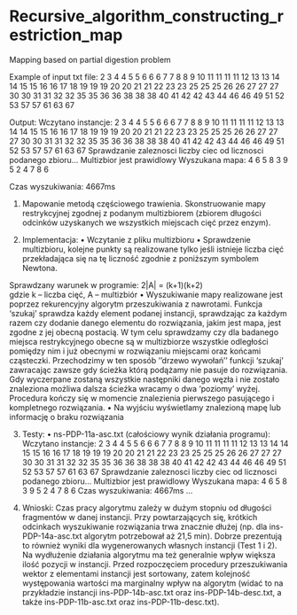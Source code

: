 # Recursive_algorithm_constructing_restriction_map
 Mapping based on partial digestion problem

Example of input txt file:
2 3 4 4 5 5 6 6 6 7 7 8 8 9 10 11 11 11 11 12 13 13 14 14 15 15 16 16 17 18 19 19 19 20 20 21 21 22 23 23 25 25 25 26 26 27 27 27 30 30 31 31 32 32 35 35 36 36 38 38 38 40 41 42 42 43 44 46 46 49 51 52 53 57 57 61 63 67

Output:
Wczytano instancje: 
2 3 4 4 5 5 6 6 6 7 7 8 8 9 10 11 11 11 11 12 13 13 14 14 15 15 16 16 17 18 19 19 19 20 20 21 21 22 23 23 25 25 25 26 26 27 27 27 30 30 31 31 32 32 35 35 36 36 38 38 38 40 41 42 42 43 44 46 46 49 51 52 53 57 57 61 63 67
Sprawdzanie zaleznosci liczby ciec od licznosci podanego zbioru...
Multizbior jest prawidlowy
Wyszukana mapa:
4 6 5 8 3 9 5 2 4 7 8 6

Czas wyszukiwania: 4667ms
1. Mapowanie metodą częściowego trawienia. Skonstruowanie mapy restrykcyjnej zgodnej z podanym multizbiorem (zbiorem długości odcinków uzyskanych we wszystkich miejscach cięć przez enzym).

2. Implementacja:
•	Wczytanie z pliku multizbioru
•	Sprawdzenie multizbioru, kolejne punkty są realizowane tylko jeśli istnieje liczba cięć przekładająca się na tę liczność zgodnie z poniższym symbolem Newtona.
 
Sprawdzany warunek w programie: 2|A| = (k+1)(k+2)             
 gdzie k – liczba cięć, A – multizbiór
•	Wyszukiwanie mapy realizowane jest poprzez rekurencyjny algorytm przeszukiwania z nawrotami. Funkcja ‘szukaj’ sprawdza każdy element podanej instancji, sprawdzając za każdym razem czy dodanie danego elementu do rozwiązania, jakim jest mapa, jest zgodne z jej obecną postacią. W tym celu sprawdzamy czy dla badanego miejsca restrykcyjnego obecne są w multizbiorze wszystkie odległości pomiędzy nim i już obecnymi w rozwiązaniu miejscami oraz końcami cząsteczki. Przechodzimy w ten sposób ’’drzewo wywołań’’ funkcji ‘szukaj’ zawracając zawsze gdy ścieżka którą podążamy nie pasuje do rozwiązania. Gdy wyczerpane zostaną wszystkie następniki danego węzła i nie zostało znaleziona możliwa dalsza ścieżka wracamy o dwa ‘poziomy’ wyżej. Procedura kończy się w momencie znalezienia pierwszego pasującego i kompletnego rozwiązania.
•	Na wyjściu wyświetlamy znalezioną mapę lub informację o braku rozwiązania 

3.	Testy: 
•	ns-PDP-11a-asc.txt (całościowy wynik działania programu):
Wczytano instancje: 
2 3 4 4 5 5 6 6 6 7 7 8 8 9 10 11 11 11 11 12 13 13 14 14 15 15 16 16 17 18 19 19 19 20 20 21 21 22 23 23 25 25 25 26 26 27 27 27 30 30 31 31 32 32 35 35 36 36 38 38 38 40 41 42 42 43 44 46 46 49 51 52 53 57 57 61 63 67
Sprawdzanie zaleznosci liczby ciec od licznosci podanego zbioru...
Multizbior jest prawidlowy
Wyszukana mapa:
4 6 5 8 3 9 5 2 4 7 8 6
Czas wyszukiwania: 4667ms
...

4.	Wnioski:
Czas pracy algorytmu zależy w dużym stopniu od długości fragmentów w danej instancji. Przy powtarzających się, krótkich odcinkach wyszukiwanie rozwiązania trwa znacznie dłużej (np. dla ins-PDP-14a-asc.txt algorytm potrzebował aż 21,5 min). Dobrze prezentują to również wyniki dla wygenerowanych własnych instancji (Test 1 i 2). Na wydłużenie działania algorytmu ma też generalnie wpływ większa ilość pozycji w instancji. Przed rozpoczęciem procedury przeszukiwania wektor z elementami instancji jest sortowany, zatem kolejność występowania wartości ma marginalny wpływ na algorytm (widać to na przykładzie instancji ins-PDP-14b-asc.txt oraz ins-PDP-14b-desc.txt, a także ins-PDP-11b-asc.txt oraz ins-PDP-11b-desc.txt).
